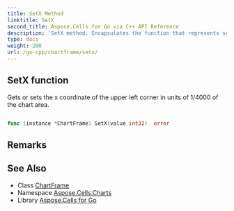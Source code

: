 ```yaml
---
title: SetX Method 
linktitle: SetX
second_title: Aspose.Cells for Go via C++ API Reference
description: 'SetX method. Encapsulates the function that represents setx in Go.'
type: docs
weight: 200
url: /go-cpp/chartframe/setx/
---
```


## SetX function

Gets or sets the x coordinate of the upper left corner in units of 1/4000 of the chart area.

```go

func (instance *ChartFrame) SetX(value int32)  error

```

## Remarks


## See Also

* Class [ChartFrame](../)
* Namespace [Aspose.Cells.Charts](../../)
* Library [Aspose.Cells for Go](../../../)
